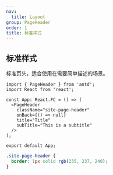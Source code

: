 ```yaml
---
nav:
  title: Layout
group: PageHeader
order: 1
title: 标准样式
---
```


## 标准样式

标准页头，适合使用在需要简单描述的场景。

```tsx | pure
import { PageHeader } from 'antd';
import React from 'react';

const App: React.FC = () => (
  <PageHeader
    className="site-page-header"
    onBack={() => null}
    title="Title"
    subTitle="This is a subtitle"
  />
);

export default App;
```

```css
.site-page-header {
  border: 1px solid rgb(235, 237, 240);
}
```
